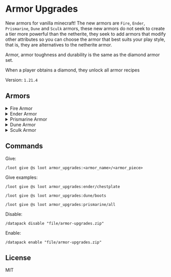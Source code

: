 # Armor Upgrades

New armors for vanilla minecraft! The new armors are `Fire`, `Ender`, `Prismarine`, `Dune` and `Sculk` armors, these new armors do not seek to create a tier more powerful than the netherite, they seek to add armors that modify other attributes so you can choose the armor that best suits your play style, that is, they are alternatives to the netherite armor.

Armor, armor toughness and durability is the same as the diamond armor set.

When a player obtains a diamond, they unlock all armor recipes

Version: `1.21.4`

## Armors

<details>
    <summary>Fire Armor</summary>
    Every armor piece have
    <ul>
        <li><code>0.1 attack_speed</code></li>
        <li><code>1 burning_time</code></li>
    </ul>
    <p></p>
    By having full armor you gain fire resistance effect and if any amor piece falls into the lava it will not burn, it will be glowing and will up to the surface.
</details>

<details>
    <summary>Ender Armor</summary>
    Every armor piece have:
    <ul>
        <li><code>+0.01 movement_speed</code></li>
    </ul>
    <p></p>
    If any armor piece falls into the void at the end, it will levitate in the air, will be glowing and will not be dispawned.
</details>

<details>
    <summary>Prismarine Armor</summary>
    Every armor piece have:
    <ul>
        <li><code>+2 max_health</code></li>
        <li><code>+0.25 water_movement_efficiency</code></li>
        <li><code>+10 oxygen_bonus</code></li>
        <li><code>+1 submerged_mining_speed</code></li>
    </ul>
    <p></p>
    By having full armor you gain conduit power effect.
</details>

<details>
    <summary>Dune Armor</summary>
    Every armor piece have:
    <ul>
        <li><code>+0.25 entity_interaction_range</code></li>
        <li><code>+0.5 entity_interaction_range</code></li>
    </ul>
</details>

<details>
    <summary>Sculk Armor</summary>
    Every armor piece have:
    <ul>
        <li><code>+1 attack_damage</code></li>
        <li><code>+0.5 sneaking_speed</code></li>
    </ul>
    <p></p>
    By having full armor you are immune to all bad effects.
</details>

## Commands

Give:

```mcfunction
/loot give @s loot armor_upgrades:<armor_name>/<armor_piece>
```

Give examples:

```mcfunction
/loot give @s loot armor_upgrades:ender/chestplate

/loot give @s loot armor_upgrades:dune/boots

/loot give @s loot armor_upgrades:prismarine/all
```

Disable:

```mcfunction
/datapack disable "file/armor-upgrades.zip"
```

Enable:

```mcfunction
/datapack enable "file/armor-upgrades.zip"
```

## License

MIT